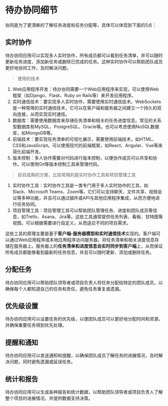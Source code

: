 # 待办协同细节

协同是为了更清晰的了解任务进度和任务分配等，具体可以体现到下面的5点：

## 实时协作

待办协同应用可以实现多人实时协作，所有成员都可以看到任务清单，并可以随时更新任务进度、添加新任务或删除已完成的任务。这种实时协作可以帮助团队成员更好地协同工作，及时解决问题。

> 使用的技术

1. Web应用程序开发：待办协同需要一个Web应用程序来实现，可以使用Web框架（如Django、Flask、Ruby on Rails等）来开发应用程序。
2. 实时通信技术：要实现多人实时协作，需要使用实时通信技术。WebSockets是一种常用的实时通信技术，它可以在客户端和服务器之间建立一个持久的双向连接，从而实现实时通信。
3. 数据库：需要使用数据库来存储任务清单和相关的任务进度信息。常见的关系型数据库有MySQL、PostgreSQL、Oracle等。也可以考虑使用NoSQL数据库，如MongoDB等。
4. 前端技术：要实现任务清单的可视化展示，需要使用前端技术，如HTML、CSS和JavaScript。可以使用现代的前端框架，如React、Angular、Vue等来简化前端开发。
5. 版本控制：多人协作需要对代码进行版本控制，以便协作成员可以共享和协作。可以使用Git等版本控制工具来管理代码。

> 目前成熟的方案，比较常用的是实时协作工具和项目管理工具

1. 实时协作工具：实时协作工具是一类专门用于多人实时协作的工具，如Slack、Microsoft Teams、Zoom等。它们可以支持聊天、文件共享、视频会议等多种功能，并且可以通过插件或API与其他应用程序集成，从而方便地进行任务协同。
2. 项目管理工具：项目管理工具可以帮助团队管理任务、进度和团队成员等信息，如Trello、Asana、Jira等。这些工具通常提供任务列表、看板、甘特图等视图，可以根据需要进行自定义，从而适应不同的项目需求。

这些工具的原理主要是基于**客户端-服务器模型和实时通信技术**实现的。客户端可以通过Web应用程序或本地应用程序访问服务器，将任务清单和相关进度信息存储在服务器上。服务器上的**任务清单和进度信息会实时同步到客户端**上，从而保证所有成员都能够看到最新的任务信息，并且可以随时更新、添加或删除任务。

## 分配任务

待办协同应用可以帮助团队领导者或项目负责人将任务分配给特定的团队成员，以确保每个人都知道自己的任务和责任，避免任务重复或遗漏。

## 优先级设置

待办协同应用可以设置任务的优先级，以便团队成员可以更好地分配时间和资源，并确保重要任务得到优先处理。

## 提醒和通知

待办协同应用可以发送通知和提醒，以确保团队成员了解任务的进展情况，及时解决问题，同时避免遗漏或延误任务。

## 统计和报告

待办协同应用可以生成各种报告和统计数据，以帮助团队领导者或项目负责人了解整个项目的进展情况，并提供数据支持决策。



